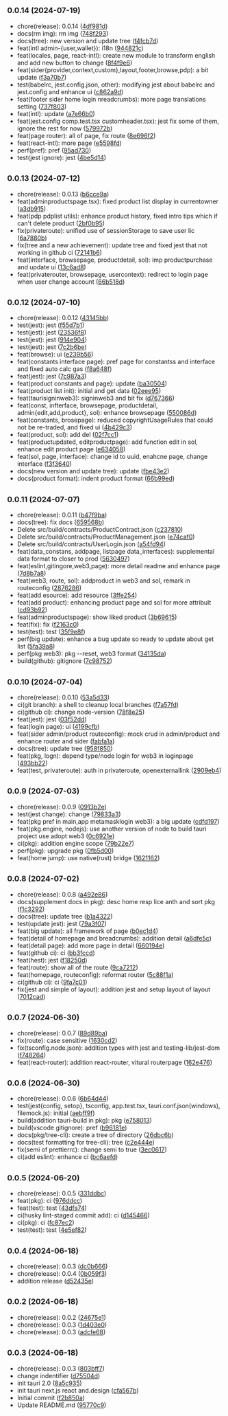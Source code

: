 ## <small>0.0.14 (2024-07-19)</small>

* chore(release): 0.0.14 ([4df981d](https://github.com/ArcMichael/decentralizedtradedesk/commit/4df981d))
* docs(rm img): rm img ([748f293](https://github.com/ArcMichael/decentralizedtradedesk/commit/748f293))
* docs(tree): new version and update tree ([f4fcb7d](https://github.com/ArcMichael/decentralizedtradedesk/commit/f4fcb7d))
* feat(intl admin-{user,wallet}): i18n ([944821c](https://github.com/ArcMichael/decentralizedtradedesk/commit/944821c))
* feat(locales, page, react-intl): create new module to transform english and add new button to change ([8f4f9e6](https://github.com/ArcMichael/decentralizedtradedesk/commit/8f4f9e6))
* feat(sider{provider,context,custom},layout,footer,browse,pdp): a bit update ([f3a70b7](https://github.com/ArcMichael/decentralizedtradedesk/commit/f3a70b7))
* test(babelrc, jest.config.json, other): modifying jest about babelrc and jest.config and enhance ui ([c862a9d](https://github.com/ArcMichael/decentralizedtradedesk/commit/c862a9d))
* feat(footer sider home login nreadcrumbs): more page translations setting ([737f803](https://github.com/ArcMichael/decentralizedtradedesk/commit/737f803))
* feat(intl): update ([a7e66b0](https://github.com/ArcMichael/decentralizedtradedesk/commit/a7e66b0))
* feat(jest.config comp.test.tsx customheader.tsx): jest fix some of them, ignore the rest for now ([579972b](https://github.com/ArcMichael/decentralizedtradedesk/commit/579972b))
* feat(page router): all of page, fix route ([8e696f2](https://github.com/ArcMichael/decentralizedtradedesk/commit/8e696f2))
* feat(react-intl): more page ([e5598fd](https://github.com/ArcMichael/decentralizedtradedesk/commit/e5598fd))
* perf(pref): pref ([95ad730](https://github.com/ArcMichael/decentralizedtradedesk/commit/95ad730))
* test(jest ignore): jest ([4be5d14](https://github.com/ArcMichael/decentralizedtradedesk/commit/4be5d14))



## <small>0.0.13 (2024-07-12)</small>

* chore(release): 0.0.13 ([b6cce9a](https://github.com/ArcMichael/decentralizedtradedesk/commit/b6cce9a))
* feat(adminproductspage.tsx): fixed product list display in currentowner ([a3db915](https://github.com/ArcMichael/decentralizedtradedesk/commit/a3db915))
* feat(pdp pdplist utils): enhance product history, fixed intro tips which if can't delete product ([2bf0b95](https://github.com/ArcMichael/decentralizedtradedesk/commit/2bf0b95))
* fix(privateroute): unified use of sessionStorage to save user lic ([6a7880b](https://github.com/ArcMichael/decentralizedtradedesk/commit/6a7880b))
* fix(tree and a new achievement): update tree and fixed jest that not working in github ci ([72141b6](https://github.com/ArcMichael/decentralizedtradedesk/commit/72141b6))
* feat(interface, browsepage, productdetail, sol): imp productpurchase and update ui ([13c6ad8](https://github.com/ArcMichael/decentralizedtradedesk/commit/13c6ad8))
* feat(privaterouter, browsepage, usercontext): redirect to login page when user change account ([66b518d](https://github.com/ArcMichael/decentralizedtradedesk/commit/66b518d))



## <small>0.0.12 (2024-07-10)</small>

* chore(release): 0.0.12 ([43145bb](https://github.com/ArcMichael/decentralizedtradedesk/commit/43145bb))
* test(jest): jest ([f55d7b1](https://github.com/ArcMichael/decentralizedtradedesk/commit/f55d7b1))
* test(jest): jest ([23536f8](https://github.com/ArcMichael/decentralizedtradedesk/commit/23536f8))
* test(jest): jest ([914e904](https://github.com/ArcMichael/decentralizedtradedesk/commit/914e904))
* test(jest): jest ([7c2b6be](https://github.com/ArcMichael/decentralizedtradedesk/commit/7c2b6be))
* feat(browse): ui ([e239b56](https://github.com/ArcMichael/decentralizedtradedesk/commit/e239b56))
* feat(constants interface page): pref page for constantss and interface and fixed auto calc gas ([f8a648f](https://github.com/ArcMichael/decentralizedtradedesk/commit/f8a648f))
* feat(jest): jest ([7c987a3](https://github.com/ArcMichael/decentralizedtradedesk/commit/7c987a3))
* feat(product constants and page): update ([ba30504](https://github.com/ArcMichael/decentralizedtradedesk/commit/ba30504))
* feat(product list init): initial and get data ([02eee95](https://github.com/ArcMichael/decentralizedtradedesk/commit/02eee95))
* feat(taurisigninweb3): signinweb3 and bit fix ([d767366](https://github.com/ArcMichael/decentralizedtradedesk/commit/d767366))
* feat(const, infterface, browsepage, productdetail, admin{edit,add,product}, sol): enhance browsepage ([550086d](https://github.com/ArcMichael/decentralizedtradedesk/commit/550086d))
* feat(constants, brosepage): reduced copyrightUsageRules that could not be re-traded, and fixed ui ([4b429c3](https://github.com/ArcMichael/decentralizedtradedesk/commit/4b429c3))
* feat(product, sol): add del ([02f7cc1](https://github.com/ArcMichael/decentralizedtradedesk/commit/02f7cc1))
* feat(productupdated, editproductpage): add function edit in sol, enhance edit product page ([e634058](https://github.com/ArcMichael/decentralizedtradedesk/commit/e634058))
* feat(sol, page, interface): change id to uuid, enahcne page, change interface ([f3f3640](https://github.com/ArcMichael/decentralizedtradedesk/commit/f3f3640))
* docs(new version and update tree): update ([fbe43e2](https://github.com/ArcMichael/decentralizedtradedesk/commit/fbe43e2))
* docs(product format): indent product format ([66b99ed](https://github.com/ArcMichael/decentralizedtradedesk/commit/66b99ed))



## <small>0.0.11 (2024-07-07)</small>

* chore(release): 0.0.11 ([b47f9ba](https://github.com/ArcMichael/decentralizedtradedesk/commit/b47f9ba))
* docs(tree): fix docs ([659568b](https://github.com/ArcMichael/decentralizedtradedesk/commit/659568b))
* Delete src/build/contracts/ProductContract.json ([c237810](https://github.com/ArcMichael/decentralizedtradedesk/commit/c237810))
* Delete src/build/contracts/ProductManagement.json ([e74caf0](https://github.com/ArcMichael/decentralizedtradedesk/commit/e74caf0))
* Delete src/build/contracts/UserLogin.json ([a54fd94](https://github.com/ArcMichael/decentralizedtradedesk/commit/a54fd94))
* feat(data_constans, addpage, listpage data_interfaces): supplemental data format to closer to prod ([5630497](https://github.com/ArcMichael/decentralizedtradedesk/commit/5630497))
* feat(eslint,gitingore,web3,page): more detail readme and enhance page ([7d8b7a8](https://github.com/ArcMichael/decentralizedtradedesk/commit/7d8b7a8))
* feat(web3, route, sol): addproduct in web3 and sol, remark in routeconfig ([2876286](https://github.com/ArcMichael/decentralizedtradedesk/commit/2876286))
* feat(add esource): add resource ([3ffe254](https://github.com/ArcMichael/decentralizedtradedesk/commit/3ffe254))
* feat(add product): enhancing product page and sol for more attribult ([cd93b92](https://github.com/ArcMichael/decentralizedtradedesk/commit/cd93b92))
* feat(adminproductspage): show liked product ([3b69615](https://github.com/ArcMichael/decentralizedtradedesk/commit/3b69615))
* feat(fix): fix ([f2163c0](https://github.com/ArcMichael/decentralizedtradedesk/commit/f2163c0))
* test(test): test ([35f9e8f](https://github.com/ArcMichael/decentralizedtradedesk/commit/35f9e8f))
* perf(big update): enhance a bug update so ready to update about get list ([5fa39a8](https://github.com/ArcMichael/decentralizedtradedesk/commit/5fa39a8))
* perf(pkg web3): pkg --reset, web3 format ([34135da](https://github.com/ArcMichael/decentralizedtradedesk/commit/34135da))
* build(github): gitignore ([7c98752](https://github.com/ArcMichael/decentralizedtradedesk/commit/7c98752))



## <small>0.0.10 (2024-07-04)</small>

* chore(release): 0.0.10 ([53a5d33](https://github.com/ArcMichael/decentralizedtradedesk/commit/53a5d33))
* ci(git branch): a shell to cleanup local branches ([f7a57fd](https://github.com/ArcMichael/decentralizedtradedesk/commit/f7a57fd))
* ci(github ci): change node-version ([78f8e25](https://github.com/ArcMichael/decentralizedtradedesk/commit/78f8e25))
* feat(jest): jest ([03f52dd](https://github.com/ArcMichael/decentralizedtradedesk/commit/03f52dd))
* feat(login page): ui ([4199cfb](https://github.com/ArcMichael/decentralizedtradedesk/commit/4199cfb))
* feat(sider admin/product routeconfig): mock crud in admin/product and enhance router and sider ([fabfa1a](https://github.com/ArcMichael/decentralizedtradedesk/commit/fabfa1a))
* docs(tree): update tree ([958f850](https://github.com/ArcMichael/decentralizedtradedesk/commit/958f850))
* feat(pkg, logn): depend type/node login for web3 in loginpage ([493bb22](https://github.com/ArcMichael/decentralizedtradedesk/commit/493bb22))
* feat(test, privateroute): auth in privateroute, openexternallink ([2909eb4](https://github.com/ArcMichael/decentralizedtradedesk/commit/2909eb4))



## <small>0.0.9 (2024-07-03)</small>

* chore(release): 0.0.9 ([0913b2e](https://github.com/ArcMichael/decentralizedtradedesk/commit/0913b2e))
* test(jest change): change ([79833a3](https://github.com/ArcMichael/decentralizedtradedesk/commit/79833a3))
* feat(pkg pref in main,app metamasklogin web3): a big update ([cdfd197](https://github.com/ArcMichael/decentralizedtradedesk/commit/cdfd197))
* feat(pkg.engine, nodejs): use another version of node to build tauri project use adopt web3 ([0c6921e](https://github.com/ArcMichael/decentralizedtradedesk/commit/0c6921e))
* ci(pkg): addition engine scope ([79b22e7](https://github.com/ArcMichael/decentralizedtradedesk/commit/79b22e7))
* perf(pkg): upgrade pkg ([0fb5d00](https://github.com/ArcMichael/decentralizedtradedesk/commit/0fb5d00))
* feat(home jump): use native(rust) bridge ([1621162](https://github.com/ArcMichael/decentralizedtradedesk/commit/1621162))



## <small>0.0.8 (2024-07-02)</small>

* chore(release): 0.0.8 ([a492e86](https://github.com/ArcMichael/decentralizedtradedesk/commit/a492e86))
* docs(supplement docs in pkg): desc home resp lice anth and sort pkg ([f1c3292](https://github.com/ArcMichael/decentralizedtradedesk/commit/f1c3292))
* docs(tree): update tree ([b1a4322](https://github.com/ArcMichael/decentralizedtradedesk/commit/b1a4322))
* test(update jest): jest ([79a3f07](https://github.com/ArcMichael/decentralizedtradedesk/commit/79a3f07))
* feat(big update): all framework of page ([b0ec1d4](https://github.com/ArcMichael/decentralizedtradedesk/commit/b0ec1d4))
* feat(detail of homepage and breadcrumbs): addition detail ([a6dfe5c](https://github.com/ArcMichael/decentralizedtradedesk/commit/a6dfe5c))
* feat(detail page): add more page in detail ([660194e](https://github.com/ArcMichael/decentralizedtradedesk/commit/660194e))
* feat(github ci): ci ([bb3fccd](https://github.com/ArcMichael/decentralizedtradedesk/commit/bb3fccd))
* feat(hest): jest ([f18250d](https://github.com/ArcMichael/decentralizedtradedesk/commit/f18250d))
* feat(route): show all of the route ([9ca7212](https://github.com/ArcMichael/decentralizedtradedesk/commit/9ca7212))
* feat(homepage, routeconfig): reformat router ([5c88f1a](https://github.com/ArcMichael/decentralizedtradedesk/commit/5c88f1a))
* ci(github ci): ci ([9fa7c01](https://github.com/ArcMichael/decentralizedtradedesk/commit/9fa7c01))
* fix(jest and simple of layout): addition jest and setup layout of layout ([7012cad](https://github.com/ArcMichael/decentralizedtradedesk/commit/7012cad))



## <small>0.0.7 (2024-06-30)</small>

* chore(release): 0.0.7 ([89d89ba](https://github.com/ArcMichael/decentralizedtradedesk/commit/89d89ba))
* fix(route): case sensitive ([1630cd2](https://github.com/ArcMichael/decentralizedtradedesk/commit/1630cd2))
* fix(tsconfig.node.json): addition types with jest and testing-lib/jest-dom ([f748264](https://github.com/ArcMichael/decentralizedtradedesk/commit/f748264))
* feat(react-router): addition react-router, vitural routerpage ([162e476](https://github.com/ArcMichael/decentralizedtradedesk/commit/162e476))



## <small>0.0.6 (2024-06-30)</small>

* chore(release): 0.0.6 ([6b64d44](https://github.com/ArcMichael/decentralizedtradedesk/commit/6b64d44))
* test(jest{config, setop}, tsconfig, app.test.tsx, tauri.conf.json(windows), filemock.js): initial ([aebff9f](https://github.com/ArcMichael/decentralizedtradedesk/commit/aebff9f))
* build(addition tauri-build in pkg): pkg ([e758013](https://github.com/ArcMichael/decentralizedtradedesk/commit/e758013))
* build(vscode gitignore): pref ([b96181e](https://github.com/ArcMichael/decentralizedtradedesk/commit/b96181e))
* docs(pkg/tree-cli): create a tree of directory ([26dbc6b](https://github.com/ArcMichael/decentralizedtradedesk/commit/26dbc6b))
* docs(test formatting for tree-cli): tree ([c2e444e](https://github.com/ArcMichael/decentralizedtradedesk/commit/c2e444e))
* fix(semi of prettierrc): change semi to true ([3ec0617](https://github.com/ArcMichael/decentralizedtradedesk/commit/3ec0617))
* ci(add eslint): enhance ci ([bc6aefd](https://github.com/ArcMichael/decentralizedtradedesk/commit/bc6aefd))



## <small>0.0.5 (2024-06-20)</small>

* chore(release): 0.0.5 ([331ddbc](https://github.com/ArcMichael/decentralizedtradedesk/commit/331ddbc))
* feat(pkg): ci ([976ddcc](https://github.com/ArcMichael/decentralizedtradedesk/commit/976ddcc))
* feat(test): test ([43dfa74](https://github.com/ArcMichael/decentralizedtradedesk/commit/43dfa74))
* ci(husky lint-staged commit add): ci ([d145466](https://github.com/ArcMichael/decentralizedtradedesk/commit/d145466))
* ci(pkg): ci ([fc87ec2](https://github.com/ArcMichael/decentralizedtradedesk/commit/fc87ec2))
* test(test): test ([4e5ef82](https://github.com/ArcMichael/decentralizedtradedesk/commit/4e5ef82))



## <small>0.0.4 (2024-06-18)</small>

* chore(release): 0.0.3 ([dc0b666](https://github.com/ArcMichael/decentralizedtradedesk/commit/dc0b666))
* chore(release): 0.0.4 ([0b059f3](https://github.com/ArcMichael/decentralizedtradedesk/commit/0b059f3))
* addition release ([d52435e](https://github.com/ArcMichael/decentralizedtradedesk/commit/d52435e))



## <small>0.0.2 (2024-06-18)</small>

* chore(release): 0.0.2 ([24675e1](https://github.com/ArcMichael/decentralizedtradedesk/commit/24675e1))
* chore(release): 0.0.3 ([1d403e0](https://github.com/ArcMichael/decentralizedtradedesk/commit/1d403e0))
* chore(release): 0.0.3 ([adcfe68](https://github.com/ArcMichael/decentralizedtradedesk/commit/adcfe68))



## <small>0.0.3 (2024-06-18)</small>

* chore(release): 0.0.3 ([803bff7](https://github.com/ArcMichael/decentralizedtradedesk/commit/803bff7))
* change indentifier ([d75504d](https://github.com/ArcMichael/decentralizedtradedesk/commit/d75504d))
* init tauri 2.0 ([8a5c935](https://github.com/ArcMichael/decentralizedtradedesk/commit/8a5c935))
* init tauri next.js react and.design ([cfa567b](https://github.com/ArcMichael/decentralizedtradedesk/commit/cfa567b))
* Initial commit ([f2b850a](https://github.com/ArcMichael/decentralizedtradedesk/commit/f2b850a))
* Update README.md ([95770c9](https://github.com/ArcMichael/decentralizedtradedesk/commit/95770c9))



